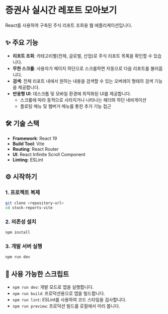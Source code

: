 # 증권사 실시간 레포트 모아보기

React를 사용하여 구축된 주식 리포트 조회용 웹 애플리케이션입니다.

## ✨ 주요 기능

- **리포트 조회**: 카테고리별(전체, 글로벌, 산업)로 주식 리포트 목록을 확인할 수 있습니다.
- **무한 스크롤**: 사용자가 페이지 하단으로 스크롤하면 자동으로 다음 리포트를 불러옵니다.
- **검색**: 전체 리포트 내에서 원하는 내용을 검색할 수 있는 오버레이 형태의 검색 기능을 제공합니다.
- **반응형 UI**: 데스크톱 및 모바일 환경에 최적화된 UI를 제공합니다.
  - 스크롤에 따라 동적으로 사라지거나 나타나는 헤더와 하단 네비게이션
  - 플로팅 메뉴 및 햄버거 메뉴를 통한 추가 기능 접근

## 🛠️ 기술 스택

- **Framework**: React 19
- **Build Tool**: Vite
- **Routing**: React Router
- **UI**: React Infinite Scroll Component
- **Linting**: ESLint

## ⚙️ 시작하기

### 1. 프로젝트 복제

```bash
git clone <repository-url>
cd stock-reports-vite
```

### 2. 의존성 설치

```bash
npm install
```

### 3. 개발 서버 실행

```bash
npm run dev
```

## 📜 사용 가능한 스크립트

- `npm run dev`: 개발 모드로 앱을 실행합니다.
- `npm run build`: 프로덕션용으로 앱을 빌드합니다.
- `npm run lint`: ESLint를 사용하여 코드 스타일을 검사합니다.
- `npm run preview`: 프로덕션 빌드를 로컬에서 미리 봅니다.